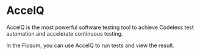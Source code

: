 # AccelQ

AccelQ is the most powerful software testing tool to achieve Codeless test automation and accelerate continuous testing.

In the Flosum, you can use AccelQ to run tests and view the result.